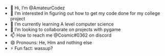 - 👋 Hi, I’m @AmateurCodez
- 👀 I’m interested in figuring out how to get my code done for my college project
- 🌱 I’m currently learning A level computer science
- 💞️ I’m looking to collaborate on projects with pygame
- 📫 How to reach me @Cosmic#0362 on discord
- 😄 Pronouns: He, Him and nothing else
- ⚡ Fun fact: wassup?

<!---
AmateurCodez/AmateurCodez is a ✨ special ✨ repository because its `README.md` (this file) appears on your GitHub profile.
You can click the Preview link to take a look at your changes.
--->
